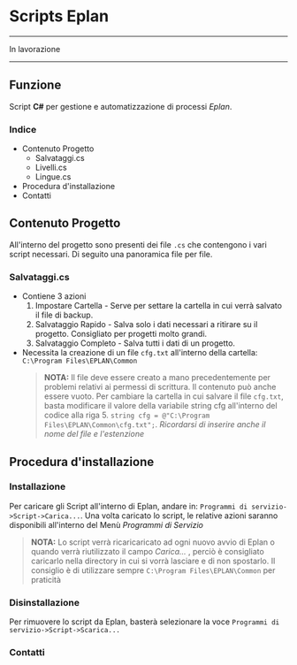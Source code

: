 
# Scripts Eplan

---

In lavorazione

---

## Funzione

Script **C#** per gestione e automatizzazione di processi *Eplan*.

### Indice

- Contenuto Progetto
    - Salvataggi.cs
    - Livelli.cs
    - Lingue.cs
- Procedura d'installazione
- Contatti

## Contenuto Progetto

All'interno del progetto sono presenti dei file `.cs` che contengono i vari script necessari.
Di seguito una panoramica file per file.

### Salvataggi.cs

- Contiene 3 azioni
  1. Impostare Cartella - Serve per settare la cartella in cui verrà salvato il file di backup.
  2. Salvataggio Rapido - Salva solo i dati necessari a ritirare su il progetto. Consigliato per progetti molto grandi.
  3. Salvataggio Completo - Salva tutti i dati di un progetto.
- Necessita la creazione di un file `cfg.txt` all'interno della cartella: `C:\Program Files\EPLAN\Common`
  > **NOTA:** Il file deve essere creato a mano precedentemente per problemi relativi ai permessi di scrittura. Il contenuto può anche essere vuoto.
  >       Per cambiare la cartella in cui salvare il file `cfg.txt`, basta modificare il valore della variabile string cfg all'interno del codice alla riga 5.
  >       `string cfg = @"C:\Program Files\EPLAN\Common\cfg.txt";`. *Ricordarsi di inserire anche il nome del file e l'estenzione*

### 

## Procedura d'installazione

### Installazione

Per caricare gli Script all'interno di Eplan, andare in: `Programmi di servizio->Script->Carica...`.
Una volta caricato lo script, le relative azioni saranno disponibili all'interno del Menù *Programmi di Servizio*
  > **NOTA:** Lo script verrà ricaricaricato ad ogni nuovo avvio di Eplan o quando verrà riutilizzato il campo *Carica...* , perciò è consigliato caricarlo nella directory in cui si vorrà lasciare e di non spostarlo. Il consiglio è di utilizzare sempre `C:\Program Files\EPLAN\Common` per praticità

### Disinstallazione

Per rimuovere lo script da Eplan, basterà selezionare la voce `Programmi di servizio->Script->Scarica...`

### Contatti
